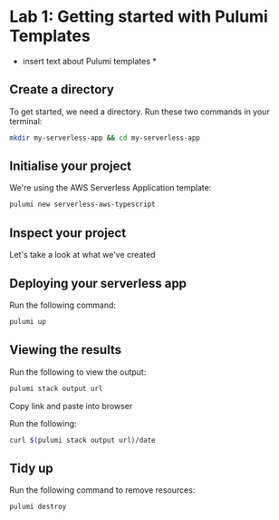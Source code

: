 # Lab 1: Getting started with Pulumi Templates

* insert text about Pulumi templates *

## Create a directory

To get started, we need a directory. Run these two commands in your terminal:

```bash
mkdir my-serverless-app && cd my-serverless-app
```

## Initialise your project

We're using the AWS Serverless Application template:

```bash
pulumi new serverless-aws-typescript
```

## Inspect your project

Let's take a look at what we've created

## Deploying your serverless app

Run the following command:

```bash
pulumi up
```

## Viewing the results

Run the following to view the output:

```bash
pulumi stack output url
```

Copy link and paste into browser

Run the following:

```bash
curl $(pulumi stack output url)/date
```

## Tidy up

Run the following command to remove resources:

```bash
pulumi destroy
```
